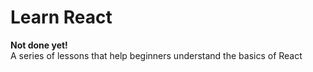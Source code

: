 # Learn React
__Not done yet!__  
A series of lessons that help beginners understand the basics of React
